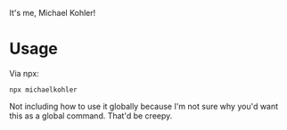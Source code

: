It's me, Michael Kohler!

# Usage
Via npx:
```
npx michaelkohler
```

Not including how to use it globally because I'm not sure why you'd want this as a global command. That'd be creepy.